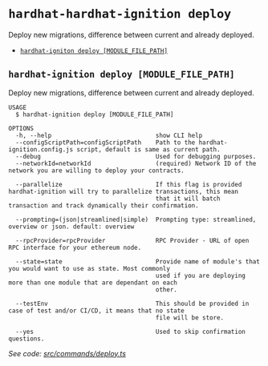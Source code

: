 `hardhat-hardhat-ignition deploy`
===============

Deploy new migrations, difference between current and already deployed.

* [`hardhat-igniton deploy [MODULE_FILE_PATH]`](#hardhat-ignition-deploy-module_file_path)

## `hardhat-ignition deploy [MODULE_FILE_PATH]`

Deploy new migrations, difference between current and already deployed.

```
USAGE
  $ hardhat-ignition deploy [MODULE_FILE_PATH]

OPTIONS
  -h, --help                             show CLI help
  --configScriptPath=configScriptPath    Path to the hardhat-ignition.config.js script, default is same as current path.
  --debug                                Used for debugging purposes.
  --networkId=networkId                  (required) Network ID of the network you are willing to deploy your contracts.

  --parallelize                          If this flag is provided hardhat-ignition will try to parallelize transactions, this mean
                                         that it will batch transaction and track dynamically their confirmation.

  --prompting=(json|streamlined|simple)  Prompting type: streamlined, overview or json. default: overview

  --rpcProvider=rpcProvider              RPC Provider - URL of open RPC interface for your ethereum node.

  --state=state                          Provide name of module's that you would want to use as state. Most commonly
                                         used if you are deploying more than one module that are dependant on each
                                         other.

  --testEnv                              This should be provided in case of test and/or CI/CD, it means that no state
                                         file will be store.

  --yes                                  Used to skip confirmation questions.
```

_See code: [src/commands/deploy.ts](https://github.com/nomiclabs/hardhat-ignition/blob/main/src/commands/deploy.ts)_
